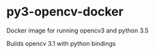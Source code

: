 # py3-opencv-docker
Docker image for running opencv3 and python 3.5

Builds opencv 3.1 with python bindings
